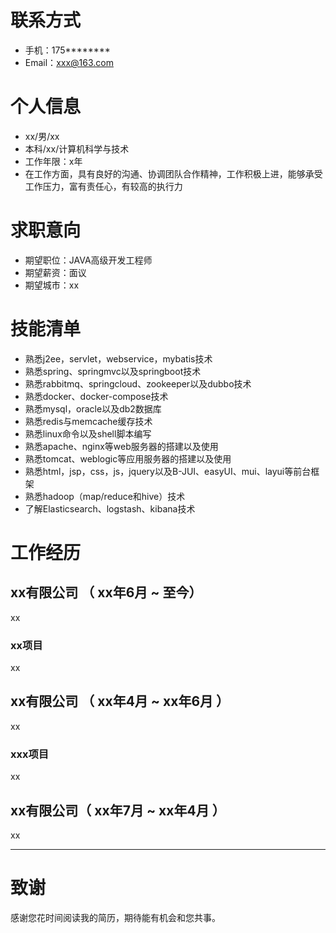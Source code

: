 # 联系方式

- 手机：175********
- Email：xxx@163.com 

# 个人信息

 - xx/男/xx
 - 本科/xx/计算机科学与技术 
 - 工作年限：x年
 - 在工作方面，具有良好的沟通、协调团队合作精神，工作积极上进，能够承受工作压力，富有责任心，有较高的执行力

# 求职意向

 - 期望职位：JAVA高级开发工程师
 - 期望薪资：面议
 - 期望城市：xx

# 技能清单

- 熟悉j2ee，servlet，webservice，mybatis技术
- 熟悉spring、springmvc以及springboot技术
- 熟悉rabbitmq、springcloud、zookeeper以及dubbo技术
- 熟悉docker、docker-compose技术
- 熟悉mysql，oracle以及db2数据库
- 熟悉redis与memcache缓存技术
- 熟悉linux命令以及shell脚本编写
- 熟悉apache、nginx等web服务器的搭建以及使用
- 熟悉tomcat、weblogic等应用服务器的搭建以及使用
- 熟悉html，jsp，css，js，jquery以及B-JUI、easyUI、mui、layui等前台框架
- 熟悉hadoop（map/reduce和hive）技术
- 了解Elasticsearch、logstash、kibana技术

# 工作经历

## xx有限公司 （ xx年6月 ~ 至今）

xx

### xx项目 

xx

## xx有限公司 （ xx年4月 ~ xx年6月 ）

xx

### xxx项目 

xx

## xx有限公司（ xx年7月 ~ xx年4月 ）

xx

---

# 致谢

感谢您花时间阅读我的简历，期待能有机会和您共事。

